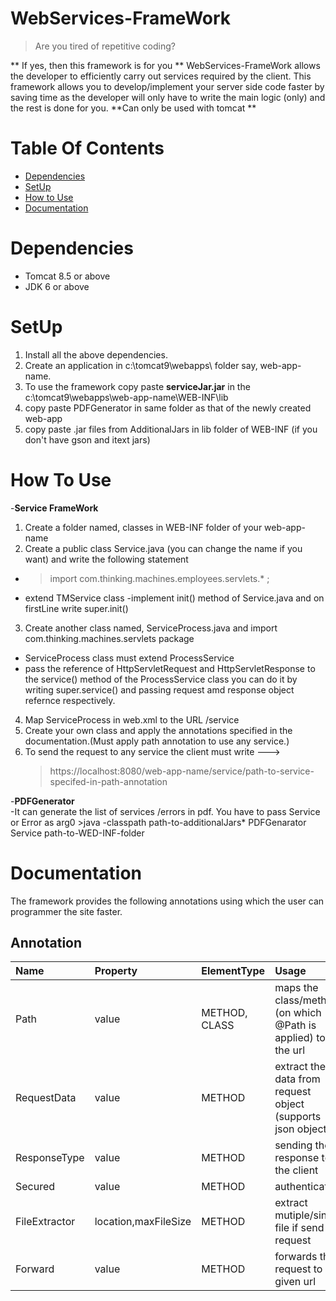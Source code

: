 # WebServices-FrameWork


>Are you tired of repetitive coding? 

** If yes, then this framework is for you **
WebServices-FrameWork allows the developer to efficiently carry out services required by the client. This framework allows you to develop/implement your server side code faster by saving time as the developer will only have to write the main logic (only) and the rest is done for you.
**Can only be used with tomcat **

# Table Of Contents
- [Dependencies](#dependencies)
- [SetUp](#setup)
- [How to Use](#how-to-use)
- [Documentation](#documentation)

# Dependencies
* Tomcat 8.5 or above
* JDK 6 or above

# SetUp
 1. Install all the above dependencies.
 2. Create an application in c:\tomcat9\webapps\ folder say, web-app-name.
 3. To use the framework copy paste **serviceJar.jar** in the c:\tomcat9\webapps\web-app-name\WEB-INF\lib 
 4. copy paste PDFGenerator in same folder as that of the newly created web-app
 5. copy paste .jar files from AdditionalJars in lib folder of WEB-INF (if you don't have gson and itext jars)


# How To Use 
-**Service FrameWork**
 1. Create a folder named, classes in WEB-INF folder of your web-app-name
 2. Create a public class Service.java (you can change the name if you want) and write the following statement
  - > import com.thinking.machines.employees.servlets.* ;
  - extend TMService class
  -implement init() method of Service.java and on firstLine write super.init()
 3. Create another class named, ServiceProcess.java and import com.thinking.machines.servlets package
  - ServiceProcess class must extend ProcessService
  - pass the reference of HttpServletRequest and HttpServletResponse to the service() method of the ProcessService class
    you can do it by writing super.service() and passing request amd response object refernce respectively.
 4. Map ServiceProcess in web.xml to the URL /service   
 5. Create your own class and apply the annotations specified in the documentation.(Must apply path annotation to use any service.)
 6. To send the request to any service the client must write --->
    > https://localhost:8080/web-app-name/service/path-to-service-specifed-in-path-annotation
    
  -**PDFGenerator**   
  -It can generate the list of services /errors in pdf. You have to pass Service or Error as arg0
    >java -classpath path-to-additionalJars\* PDFGenarator Service path-to-WED-INF-folder 

# Documentation
The framework provides the following annotations using which the user can programmer the site faster.
## Annotation

|Name |Property | ElementType | Usage |
|:---|:---|:---| :---|
|Path| value | METHOD, CLASS | maps the class/method (on which @Path is applied) to the url |
| RequestData | value | METHOD | extract the data from request object (supports json object ) |
|ResponseType | value | METHOD | sending the response to the client |
| Secured | value | METHOD | authentication |
| FileExtractor | location,maxFileSize | METHOD | extract mutiple/single file if send in request|
|Forward | value | METHOD | forwards the request to given url|
